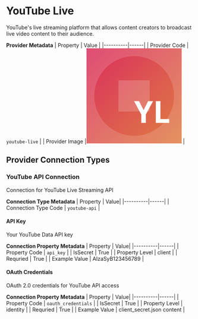 # YouTube Live
YouTube's live streaming platform that allows content creators to broadcast live video content to their audience.

**Provider Metadata**
| Property | Value |
|----------|------|
| Provider Code | `youtube-live` |
| Provider Image |![YouTube Live Provider Small Image](./images/youtube-live_small.png) |

## Provider Connection Types

<a name="youtube-api"></a>
### YouTube API Connection
Connection for YouTube Live Streaming API

**Connection Type Metadata**
| Property | Value|
|----------|------|
| Connection Type Code | `youtube-api` |

<a name="youtube-api_api_key"></a>
#### API Key
Your YouTube Data API key

**Connection Property Metadata**
| Property | Value|
|----------|------|
| Property Code | `api_key` |
| IsSecret | True |
| Property Level | client |
| Requried | True |
| Example Value | AIzaSyB123456789 |

<a name="youtube-api_oauth_credentials"></a>
#### OAuth Credentials
OAuth 2.0 credentials for YouTube API access

**Connection Property Metadata**
| Property | Value|
|----------|------|
| Property Code | `oauth_credentials` |
| IsSecret | True |
| Property Level | identity |
| Requried | True |
| Example Value | client_secret.json content |



